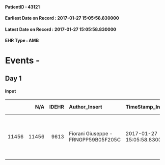 
#### PatientID : 43121
#### Earliest Date on Record : 2017-01-27 15:05:58.830000
#### Latest Date on Record : 2017-01-27 15:05:58.830000
#### EHR Type : AMB

# Events - 

## Day 1

#### input
|       |    N/A |   IDEHR | Author_Insert                       | TimeStamp_Insert           | EHRType   |   PatientID |   IDDigitalSignDocument | persone_vicine   |   Unnamed: 0_x.1 |   IDANAMNESI_SOCIALE | Patient   | FamigliaAltro   | Paziente_T   | FamigliaAltro_T   |   Non_Rilevabile_x.1 | Note_Non_Rilevabile_x.1   | opt_Problemi   | ds_note_timori                                                                                | chk_contr_sintomi   | chk_competenza                                 | opt_paziente_a   | opt_famiglia_a   | opt_adeguatezza   | opt_paziente_solo   | opt_presente_assente   | Presenza_minori   | Caregiver_principale   | opt_capacita         | opt_necessario   | opt_presente   | opt_risorse_ec   | opt_paziente_psi   | opt_Ins_vol   | opt_paziente_ad   | opt_caregiver_ad   | opt_esenzione   | opt_inv_civile            |   ds_codice_es | Needs     | Domestic partnership   | Fragility                    | opt_disponibilita_f   | opt_indennita_acc         | opt_legge   | opt_famiglia_psi   | opt_disponibilit_paz   |
|------:|-------:|--------:|:------------------------------------|:---------------------------|:----------|------------:|------------------------:|:-----------------|-----------------:|---------------------:|:----------|:----------------|:-------------|:------------------|---------------------:|:--------------------------|:---------------|:----------------------------------------------------------------------------------------------|:--------------------|:-----------------------------------------------|:-----------------|:-----------------|:------------------|:--------------------|:-----------------------|:------------------|:-----------------------|:---------------------|:-----------------|:---------------|:-----------------|:-------------------|:--------------|:------------------|:-------------------|:----------------|:--------------------------|---------------:|:----------|:-----------------------|:-----------------------------|:----------------------|:--------------------------|:------------|:-------------------|:-----------------------|
| 11456 |  11456 |    9613 | Fiorani Giuseppe - FRNGPP59B05F205C | 2017-01-27 15:05:58.830000 | AMB       |       43121 |                  629871 | N/A              |             5107 |                 3311 | Si#1      | Si#1            | No#0         | Si#1              |                    0 | NR                        | No#0           | Viene richiesto il trasferimento in hospice per la gestione dei sintomi avanzati di fine vita | controllo sintomi#0 | competenza/capacit√† assistenziale caregiver#0 | Indefinite#2     | Congruenti#1     | Da valutare#2     | No#0                | Presente#1             | No#0              | la convivente          | Non incrementabile#2 | No#0             | No#0           | Da valutare#2    | No#0               | No#0          | Totale#2          | Totale#2           | Si#1            | in fase di accertamento#2 |             48 | Clinici#0 | Coniuge/Convivente#0   | sovraccarico assistenziale#4 | No#0                  | in fase di accertamento#2 | No#0        | No#0               | No#0                   |


